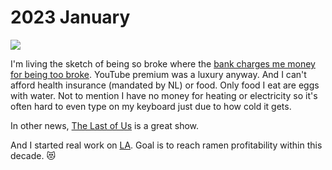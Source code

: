 # 2023 January

![](https://images.nikiv.dev/broke-2023.PNG)

I'm living the sketch of being so broke where the [bank charges me money for being too broke](https://www.youtube.com/watch?v=Y_-1l_SlA7c). YouTube premium was a luxury anyway. And I can't afford health insurance (mandated by NL) or food. Only food I eat are eggs with water. Not to mention I have no money for heating or electricity so it's often hard to even type on my keyboard just due to how cold it gets.

In other news, [The Last of Us](https://trakt.tv/shows/the-last-of-us) is a great show.

And I started real work on [LA](https://github.com/learn-anything/learn-anything). Goal is to reach ramen profitability within this decade. 😻
